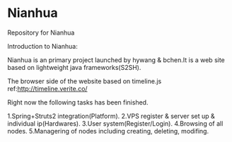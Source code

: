 Nianhua
=======

Repository for Nianhua


Introduction to Nianhua:

Nianhua is an primary project launched by hywang & bchen.It is a web site based on lightweight java frameworks(S2SH).

The browser side of the website based on timeline.js ref:http://timeline.verite.co/


Right now the following tasks has been finished.

1.Spring+Struts2 integration(Platform).
2.VPS register & server set up & individual ip(Hardwares).
3.User system(Register/Login).
4.Browsing of all nodes.
5.Managering of nodes including creating, deleting, modifing.
